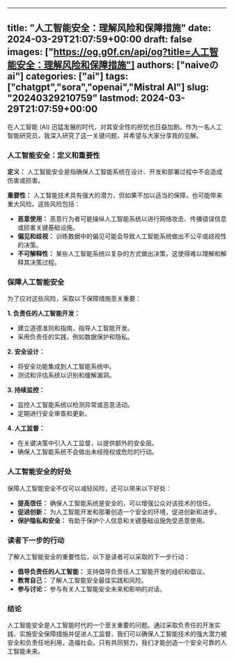 
---
title: "人工智能安全：理解风险和保障措施"
date: 2024-03-29T21:07:59+00:00
draft: false
images: ["https://og.g0f.cn/api/og?title=人工智能安全：理解风险和保障措施"]
authors: ["naiveのai"]
categories: ["ai"]
tags: ["chatgpt","sora","openai","Mistral AI"]
slug: "20240329210759"
lastmod: 2024-03-29T21:07:59+00:00
---
在人工智能 (AI) 迅猛发展的时代，对其安全性的担忧也日益加剧。作为一名人工智能研究员，我深入研究了这一关键问题，并希望与大家分享我的见解。

### 人工智能安全：定义和重要性

**定义：**
人工智能安全是指确保人工智能系统在设计、开发和部署过程中不会造成伤害或损害。

**重要性：**
人工智能技术具有强大的潜力，但如果不加以适当的保障，也可能带来重大风险。这些风险包括：

- **恶意使用：** 恶意行为者可能操纵人工智能系统以进行网络攻击、传播错误信息或损害关键基础设施。
- **偏见和歧视：** 训练数据中的偏见可能会导致人工智能系统做出不公平或歧视性的决策。
- **不可解释性：** 某些人工智能系统以复杂的方式做出决策，这使得难以理解和解释其决策过程。

### 保障人工智能安全

为了应对这些风险，采取以下保障措施至关重要：

**1. 负责任的人工智能开发：**
- 建立道德准则和指南，指导人工智能开发。
- 采用负责任的实践，例如数据保护和隐私。

**2. 安全设计：**
- 将安全功能集成到人工智能系统中。
- 测试和评估系统以识别和缓解漏洞。

**3. 持续监控：**
- 监控人工智能系统以检测异常或恶意活动。
- 定期进行安全审查和更新。

**4. 人工监督：**
- 在关键决策中引入人工监督，以提供额外的安全层。
- 确保人工智能系统不会做出未经授权或危险的行动。

### 人工智能安全的好处

保障人工智能安全不仅可以减轻风险，还可以带来以下好处：

- **提高信任：** 确保人工智能系统是安全的，可以增强公众对该技术的信任。
- **促进创新：** 为人工智能开发和部署创造一个安全的环境，促进创新和进步。
- **保护隐私和安全：** 有助于保护个人信息和关键基础设施免受恶意使用。

### 读者下一步的行动

了解人工智能安全的重要性后，以下是读者可以采取的下一步行动：

- **倡导负责任的人工智能：** 支持倡导负责任人工智能开发的组织和倡议。
- **教育自己：** 了解人工智能安全最佳实践和风险。
- **参与讨论：** 参与有关人工智能安全未来和影响的对话。

### 结论

人工智能安全是人工智能时代的一个至关重要的问题。通过采取负责任的开发实践、实施安全保障措施并促进人工监督，我们可以确保人工智能技术的强大潜力被安全和负责任地利用，造福社会。只有共同努力，我们才能创造一个安全可靠的人工智能未来。